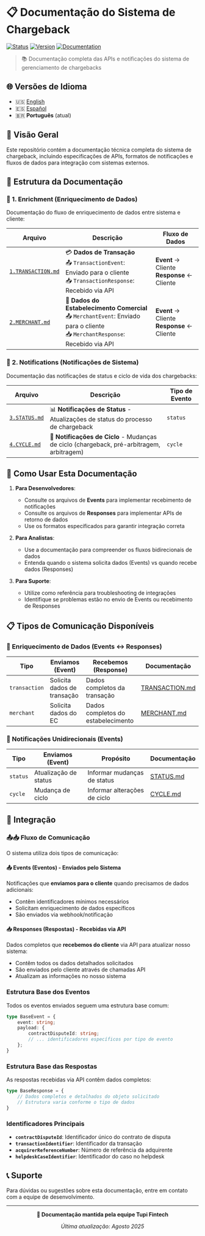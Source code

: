 # 📋 Documentação do Sistema de Chargeback

[![Status](https://img.shields.io/badge/status-active-brightgreen)]()
[![Version](https://img.shields.io/badge/version-1.0.0-blue)]()
[![Documentation](https://img.shields.io/badge/docs-complete-success)]()

> 📚 Documentação completa das APIs e notificações do sistema de gerenciamento de chargebacks

## 🌐 Versões de Idioma

- 🇺🇸 [English](./README.md)
- 🇪🇸 [Español](./README.es.md)
- 🇧🇷 **Português** (atual)

## 🎯 Visão Geral

Este repositório contém a documentação técnica completa do sistema de chargeback, incluindo especificações de APIs, formatos de notificações e fluxos de dados para integração com sistemas externos.

## 📁 Estrutura da Documentação

### 🔄 1. Enrichment (Enriquecimento de Dados)

Documentação do fluxo de enriquecimento de dados entre sistema e cliente:

| Arquivo | Descrição | Fluxo de Dados |
|---------|-----------|----------------|
| [`1.TRANSACTION.md`](./1.Enrichment/1.TRANSACTION.md) | 💳 **Dados de Transação**<br/>📤 `TransactionEvent`: Enviado para o cliente<br/>📥 `TransactionResponse`: Recebido via API | **Event** → Cliente<br/>**Response** ← Cliente |
| [`2.MERCHANT.md`](./1.Enrichment/2.MERCHANT.md) | 🏪 **Dados do Estabelecimento Comercial**<br/>📤 `MerchantEvent`: Enviado para o cliente<br/>📥 `MerchantResponse`: Recebido via API | **Event** → Cliente<br/>**Response** ← Cliente |

### 📢 2. Notifications (Notificações de Sistema)

Documentação das notificações de status e ciclo de vida dos chargebacks:

| Arquivo | Descrição | Tipo de Evento |
|---------|-----------|----------------|
| [`3.STATUS.md`](./2.Notifications/3.STATUS.md) | 📊 **Notificações de Status** - Atualizações de status do processo de chargeback | `status` |
| [`4.CYCLE.md`](./2.Notifications/4.CYCLE.md) | 🔄 **Notificações de Ciclo** - Mudanças de ciclo (chargeback, pré-arbitragem, arbitragem) | `cycle` |

## 🚀 Como Usar Esta Documentação

1. **Para Desenvolvedores**: 
   - Consulte os arquivos de **Events** para implementar recebimento de notificações
   - Consulte os arquivos de **Responses** para implementar APIs de retorno de dados
   - Use os formatos especificados para garantir integração correta

2. **Para Analistas**: 
   - Use a documentação para compreender os fluxos bidirecionais de dados
   - Entenda quando o sistema solicita dados (Events) vs quando recebe dados (Responses)

3. **Para Suporte**: 
   - Utilize como referência para troubleshooting de integrações
   - Identifique se problemas estão no envio de Events ou recebimento de Responses

## 📋 Tipos de Comunicação Disponíveis

### 🔄 Enriquecimento de Dados (Events ↔ Responses)

| Tipo | Enviamos (Event) | Recebemos (Response) | Documentação |
|------|------------------|---------------------|--------------|
| `transaction` | Solicita dados de transação | Dados completos da transação | [TRANSACTION.md](./1.Enrichment/1.TRANSACTION.md) |
| `merchant` | Solicita dados do EC | Dados completos do estabelecimento | [MERCHANT.md](./1.Enrichment/2.MERCHANT.md) |

### 📢 Notificações Unidirecionais (Events)

| Tipo | Enviamos (Event) | Propósito | Documentação |
|------|------------------|-----------|--------------|
| `status` | Atualização de status | Informar mudanças de status | [STATUS.md](./2.Notifications/3.STATUS.md) |
| `cycle` | Mudança de ciclo | Informar alterações de ciclo | [CYCLE.md](./2.Notifications/4.CYCLE.md) |

## 🔧 Integração

### 📤📥 Fluxo de Comunicação

O sistema utiliza dois tipos de comunicação:

#### 📤 **Events (Eventos)** - Enviados pelo Sistema
Notificações que **enviamos para o cliente** quando precisamos de dados adicionais:
- Contêm identificadores mínimos necessários
- Solicitam enriquecimento de dados específicos
- São enviados via webhook/notificação

#### 📥 **Responses (Respostas)** - Recebidas via API  
Dados completos que **recebemos do cliente** via API para atualizar nosso sistema:
- Contêm todos os dados detalhados solicitados
- São enviados pelo cliente através de chamadas API
- Atualizam as informações no nosso sistema

### Estrutura Base dos Eventos

Todos os eventos enviados seguem uma estrutura base comum:

```typescript
type BaseEvent = {
    event: string;
    payload: {
        contractDisputeId: string;
        // ... identificadores específicos por tipo de evento
    };
}
```

### Estrutura Base das Respostas

As respostas recebidas via API contêm dados completos:

```typescript
type BaseResponse = {
    // Dados completos e detalhados do objeto solicitado
    // Estrutura varia conforme o tipo de dados
}
```

### Identificadores Principais

- **`contractDisputeId`**: Identificador único do contrato de disputa
- **`transactionIdentifier`**: Identificador da transação
- **`acquirerReferenceNumber`**: Número de referência da adquirente
- **`helpdeskCaseIdentifier`**: Identificador do caso no helpdesk

## 📞 Suporte

Para dúvidas ou sugestões sobre esta documentação, entre em contato com a equipe de desenvolvimento.

---

<div align="center">

**📄 Documentação mantida pela equipe Tupi Fintech**

*Última atualização: Agosto 2025*

</div>
